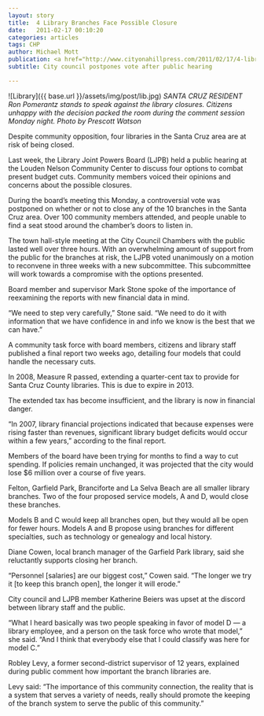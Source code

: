 ```yaml
---
layout: story
title:  4 Library Branches Face Possible Closure
date:   2011-02-17 00:10:20
categories: articles
tags: CHP
author: Michael Mott
publication: <a href="http://www.cityonahillpress.com/2011/02/17/4-library-branches-face-possible-closure/">City on a Hill Press</a>
subtitle: City council postpones vote after public hearing

---
```


![Library]({{ base.url }}/assets/img/post/lib.jpg)
_SANTA CRUZ RESIDENT Ron Pomerantz stands to speak against the library closures. Citizens unhappy with the decision packed the room during the comment session Monday night. Photo by Prescott Watson_

Despite community opposition, four libraries in the Santa Cruz area are at risk of being closed.

Last week, the Library Joint Powers Board (LJPB) held a public hearing at the Louden Nelson Community Center to discuss four options to combat present budget cuts. Community members voiced their opinions and concerns about the possible closures.

During the board’s meeting this Monday, a controversial vote was postponed on whether or not to close any of the 10 branches in the Santa Cruz area. Over 100 community members attended, and people unable to find a seat stood around the chamber’s doors to listen in.

The town hall-style meeting at the City Council Chambers with the public lasted well over three hours. With an overwhelming amount of support from the public for the branches at risk, the LJPB voted unanimously on a motion to reconvene in three weeks with a new subcommittee. This subcommittee will work towards a compromise with the options presented.

Board member and supervisor Mark Stone spoke of the importance of reexamining the reports with new financial data in mind.

“We need to step very carefully,” Stone said. “We need to do it with information that we have confidence in and info we know is the best that we can have.”

A community task force with board members, citizens and library staff published a final report two weeks ago, detailing four models that could handle the necessary cuts.

In 2008, Measure R passed, extending a quarter-cent tax to provide for Santa Cruz County libraries. This is due to expire in 2013.

The extended tax has become insufficient, and the library is now in financial danger.

“In 2007, library financial projections indicated that because expenses were rising faster than revenues, significant library budget deficits would occur within a few years,” according to the final report.

Members of the board have been trying for months to find a way to cut spending. If policies remain unchanged, it was projected that the city would lose $6 million over a course of five years.

Felton, Garfield Park, Branciforte and La Selva Beach are all smaller library branches. Two of the four proposed service models, A and D, would close these branches.

Models B and C would keep all branches open, but they would all be open for fewer hours. Models A and B propose using branches for different specialties, such as technology or genealogy and local history.

Diane Cowen, local branch manager of the Garfield Park library, said she reluctantly supports closing her branch.

“Personnel [salaries] are our biggest cost,” Cowen said. “The longer we try it [to keep this branch open], the longer it will erode.”

City council and LJPB member Katherine Beiers was upset at the discord between library staff and the public.

“What I heard basically was two people speaking in favor of model D — a library employee, and a person on the task force who wrote that model,” she said. “And I think that everybody else that I could classify was here for model C.”

Robley Levy, a former second-district supervisor of 12 years, explained during public comment how important the branch libraries are.

Levy said: “The importance of this community connection, the reality that is a system that serves a variety of needs, really should promote the keeping of the branch system to serve the public of this community.”  